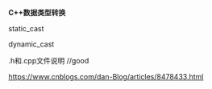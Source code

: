 **C++数据类型转换**

static\_cast

dynamic\_cast

.h和.cpp文件说明 //good

<https://www.cnblogs.com/dan-Blog/articles/8478433.html>